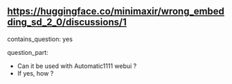 ## https://huggingface.co/minimaxir/wrong_embedding_sd_2_0/discussions/1

contains_question: yes

question_part: 
- Can it be used with Automatic1111 webui ?
- If yes, how ?